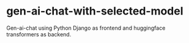 # gen-ai-chat-with-selected-model
Gen-ai-chat using Python Django as frontend and huggingface transformers as backend.
